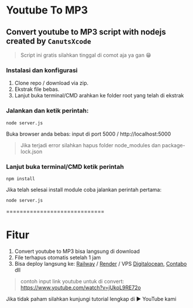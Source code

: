# Youtube To MP3

## Convert youtube to MP3 script with nodejs created by `CanutsXcode`

> Script ini gratis silahkan tinggal di comot aja ya gan 😁

### Instalasi dan konfigurasi

1. Clone repo / download via zip.
2. Ekstrak file bebas.
3. Lanjut buka terminal/CMD arahkan ke folder root yang telah di ekstrak

### Jalankan dan ketik perintah:

```
node server.js
```

Buka browser anda bebas: input di port 5000 / http://localhost:5000

> Jika terjadi error silahkan hapus folder node_modules dan package-lock.json

### Lanjut buka terminal/CMD ketik perintah
```
npm install
```

Jika telah selesai install module coba jalankan perintah pertama: 

```
node server.js
```
=============================

# Fitur

1. Convert youtube to MP3 bisa langsung di download
2. File terhapus otomatis setelah 1 jam
3. Bisa deploy langsung ke: [Railway](https://railway.com) / [Render](https://render.com) / VPS [Digitalocean](https://digitalocean.com), [Contabo](https://contabo.com) dll

> contoh input link youtube untuk di convert: https://www.youtube.com/watch?v=jUkoL9RE72o

Jika tidak paham silahkan kunjungi tutorial lengkap di ▶️ YouTube kami
